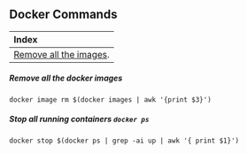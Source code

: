 ## Docker Commands
|Index|
|:---|
|[Remove all the images](#remove-all-the-docker-images).|



































##### Remove all the docker images
```shell
docker image rm $(docker images | awk '{print $3}')
```
##### Stop all running containers  `docker ps`
```shell
docker stop $(docker ps | grep -ai up | awk '{ print $1}')
```

